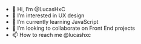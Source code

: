 - 👋 Hi, I’m @LucasHxC
- 👀 I’m interested in UX design
- 🌱 I’m currently learning JavaScript
- 💞️ I’m looking to collaborate on Front End projects
- 📫 How to reach me @lucashxc

<!---
LucasHxC/LucasHxC is a ✨ special ✨ repository because its `README.md` (this file) appears on your GitHub profile.
You can click the Preview link to take a look at your changes.
--->
